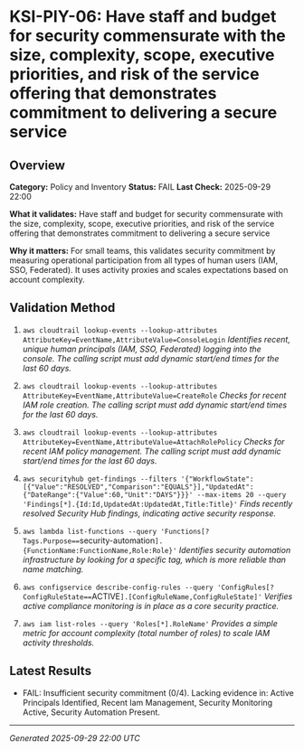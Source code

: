 # KSI-PIY-06: Have staff and budget for security commensurate with the size, complexity, scope, executive priorities, and risk of the service offering that demonstrates commitment to delivering a secure service

## Overview

**Category:** Policy and Inventory
**Status:** FAIL
**Last Check:** 2025-09-29 22:00

**What it validates:** Have staff and budget for security commensurate with the size, complexity, scope, executive priorities, and risk of the service offering that demonstrates commitment to delivering a secure service

**Why it matters:** For small teams, this validates security commitment by measuring operational participation from all types of human users (IAM, SSO, Federated). It uses activity proxies and scales expectations based on account complexity.

## Validation Method

1. `aws cloudtrail lookup-events --lookup-attributes AttributeKey=EventName,AttributeValue=ConsoleLogin`
   *Identifies recent, unique human principals (IAM, SSO, Federated) logging into the console. The calling script must add dynamic start/end times for the last 60 days.*

2. `aws cloudtrail lookup-events --lookup-attributes AttributeKey=EventName,AttributeValue=CreateRole`
   *Checks for recent IAM role creation. The calling script must add dynamic start/end times for the last 60 days.*

3. `aws cloudtrail lookup-events --lookup-attributes AttributeKey=EventName,AttributeValue=AttachRolePolicy`
   *Checks for recent IAM policy management. The calling script must add dynamic start/end times for the last 60 days.*

4. `aws securityhub get-findings --filters '{"WorkflowState":[{"Value":"RESOLVED","Comparison":"EQUALS"}],"UpdatedAt":{"DateRange":{"Value":60,"Unit":"DAYS"}}}' --max-items 20 --query 'Findings[*].{Id:Id,UpdatedAt:UpdatedAt,Title:Title}'`
   *Finds recently resolved Security Hub findings, indicating active security response.*

5. `aws lambda list-functions --query 'Functions[?Tags.Purpose==`security-automation`].{FunctionName:FunctionName,Role:Role}'`
   *Identifies security automation infrastructure by looking for a specific tag, which is more reliable than name matching.*

6. `aws configservice describe-config-rules --query 'ConfigRules[?ConfigRuleState==`ACTIVE`].[ConfigRuleName,ConfigRuleState]'`
   *Verifies active compliance monitoring is in place as a core security practice.*

7. `aws iam list-roles --query 'Roles[*].RoleName'`
   *Provides a simple metric for account complexity (total number of roles) to scale IAM activity thresholds.*

## Latest Results

- FAIL: Insufficient security commitment (0/4). Lacking evidence in: Active Principals Identified, Recent Iam Management, Security Monitoring Active, Security Automation Present.

---
*Generated 2025-09-29 22:00 UTC*